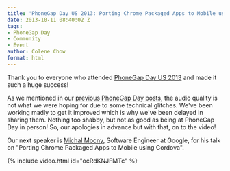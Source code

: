 ```yaml
---
title: 'PhoneGap Day US 2013: Porting Chrome Packaged Apps to Mobile using Cordova'
date: 2013-10-11 08:40:02 Z
tags:
- PhoneGap Day
- Community
- Event
author: Colene Chow
format: html
---
```


Thank you to everyone who attended [PhoneGap Day US 2013](http://pgday.phonegap.com/us2013) and made it such a huge success!

As we mentioned in our [previous PhoneGap Day posts](http://phonegap.com/blog/tag/phonegap-day/), the audio quality is not what we were hoping for due to some technical glitches. We've been working madly to get it improved which is why we've been delayed in sharing them. Nothing too shabby, but not as good as being at PhoneGap Day in person! So, our apologies in advance but with that, on to the video!

Our next speaker is [Michal Mocny](http://twitter.com/mmocny), Software Engineer at Google, for his talk on "Porting Chrome Packaged Apps to Mobile using Cordova".

{% include video.html id="ocRdKNJFMTc" %}
